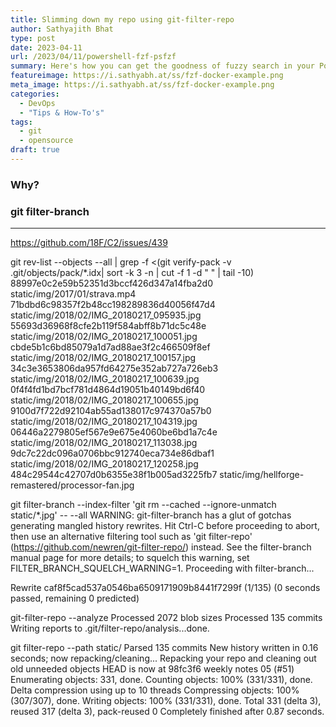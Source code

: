 ```yaml
---
title: Slimming down my repo using git-filter-repo
author: Sathyajith Bhat
type: post
date: 2023-04-11
url: /2023/04/11/powershell-fzf-psfzf
summary: Here's how you can get the goodness of fuzzy search in your PowerShell terminal with fzf.
featureimage: https://i.sathyabh.at/ss/fzf-docker-example.png
meta_image: https://i.sathyabh.at/ss/fzf-docker-example.png
categories:
  - DevOps
  - "Tips & How-To's"
tags:
  - git
  - opensource
draft: true
---
```

### Why?


### git filter-branch


---
https://github.com/18F/C2/issues/439

git rev-list --objects --all | grep -f <(git verify-pack -v .git/objects/pack/*.idx| sort -k 3 -n | cut -f 1 -d " " | tail -10)
88997e0c2e59b52351d3bccf426d347a14fba2d0 static/img/2017/01/strava.mp4
71bdbd6c98357f2b48cc198289836d40056f47d4 static/img/2018/02/IMG_20180217_095935.jpg
55693d36968f8cfe2b119f584abff8b71dc5c48e static/img/2018/02/IMG_20180217_100051.jpg
cbde5b1c6bd85079a1d7ad88ae3f2c466509f8ef static/img/2018/02/IMG_20180217_100157.jpg
34c3e3653806da957fd64275e352ab727a726eb3 static/img/2018/02/IMG_20180217_100639.jpg
0f4f4fd1bd7bcf781d4864d19051b40149bd6f40 static/img/2018/02/IMG_20180217_100655.jpg
9100d7f722d92104ab55ad138017c974370a57b0 static/img/2018/02/IMG_20180217_104319.jpg
06446a2279805ef567e9e675e4060be6bd1a7c4e static/img/2018/02/IMG_20180217_113038.jpg
9dc7c22dc096a0706bbc912740eca734e86dbaf1 static/img/2018/02/IMG_20180217_120258.jpg
484c29544c42707d0b6355e38f1b005ad3225fb7 static/img/hellforge-remastered/processor-fan.jpg


git filter-branch --index-filter 'git rm --cached --ignore-unmatch static/*.jpg' -- --all
WARNING: git-filter-branch has a glut of gotchas generating mangled history
	 rewrites.  Hit Ctrl-C before proceeding to abort, then use an
	 alternative filtering tool such as 'git filter-repo'
	 (https://github.com/newren/git-filter-repo/) instead.  See the
	 filter-branch manual page for more details; to squelch this warning,
	 set FILTER_BRANCH_SQUELCH_WARNING=1.
Proceeding with filter-branch...

Rewrite caf8f5cad537a0546ba6509171909b8441f7299f (1/135) (0 seconds passed, remaining 0 predicted)

git-filter-repo --analyze
Processed 2072 blob sizes
Processed 135 commits
Writing reports to .git/filter-repo/analysis...done.

git filter-repo --path static/
Parsed 135 commits
New history written in 0.16 seconds; now repacking/cleaning...
Repacking your repo and cleaning out old unneeded objects
HEAD is now at 98fc3f6 weekly notes 05 (#51)
Enumerating objects: 331, done.
Counting objects: 100% (331/331), done.
Delta compression using up to 10 threads
Compressing objects: 100% (307/307), done.
Writing objects: 100% (331/331), done.
Total 331 (delta 3), reused 317 (delta 3), pack-reused 0
Completely finished after 0.87 seconds.


